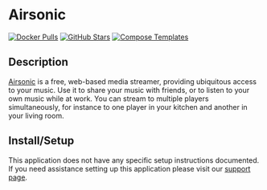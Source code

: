 # Airsonic

[![Docker Pulls](https://img.shields.io/docker/pulls/linuxserver/airsonic?style=flat-square&color=607D8B&label=docker%20pulls&logo=docker)](https://hub.docker.com/r/linuxserver/airsonic)
[![GitHub Stars](https://img.shields.io/github/stars/linuxserver/docker-airsonic?style=flat-square&color=607D8B&label=github%20stars&logo=github)](https://github.com/linuxserver/docker-airsonic)
[![Compose Templates](https://img.shields.io/static/v1?style=flat-square&color=607D8B&label=compose&message=templates)](https://github.com/GhostWriters/DockSTARTer/tree/master/compose/.apps/airsonic)

## Description

[Airsonic](https://github.com/airsonic/airsonic) is a free, web-based media streamer, providing ubiquitous access to your music. Use it to share your music with friends, or to listen to your own music while at work. You can stream to multiple players simultaneously, for instance to one player in your kitchen and another in your living room.

## Install/Setup

This application does not have any specific setup instructions documented. If you need assistance setting up this application please visit our [support page](https://dockstarter.com/basics/support/).
